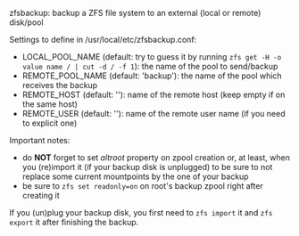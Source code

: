 zfsbackup: backup a ZFS file system to an external (local or remote) disk/pool

Settings to define in /usr/local/etc/zfsbackup.conf:
* LOCAL_POOL_NAME (default: try to guess it by running `zfs get -H -o value name / | cut -d / -f 1`): the name of the pool to send/backup
* REMOTE_POOL_NAME (default: 'backup'): the name of the pool which receives the backup
* REMOTE_HOST (default: ''): name of the remote host (keep empty if on the same host)
* REMOTE_USER (default: ''): name of the remote user name (if you need to explicit one)

Important notes:
* do **NOT** forget to set *altroot* property on zpool creation or, at least, when you (re)import it (if your backup disk is unplugged) to be sure to not replace some current mountpoints by the one of your backup
* be sure to `zfs set readonly=on` on root's backup zpool right after creating it

If you (un)plug your backup disk, you first need to `zfs import` it and `zfs export` it after finishing the backup.
